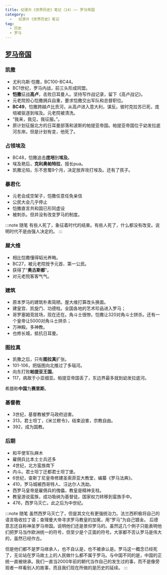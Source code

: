 ```yaml
---
title: 纪录片《世界历史》笔记（14）—— 罗马帝国
category:
  -   纪录片《世界历史》笔记
tag: 
  - 历史
  - 罗马
---
```


## [罗马帝国](https://www.bilibili.com/bangumi/play/ep517681/)

### 凯撒
- 尤利乌斯·恺撒，BC100-BC44。
- BC1世纪，罗马内战，前三头形成同盟。
- **恺撒**征战**高卢**，击败日耳曼人。坚持写作战记录，留下《高卢战记》。
- 元老院担心恺撒拥兵自重，要求恺撒交出军队和总督职位。
- **BC49**，恺撒跨越卢比贡河，从高卢进入意大利，谋反。彼时克拉苏已死，庞培被驱逐到埃及。元老院被清洗。
- “我来，我见，我征服。”。
- 原计划征服北方的日耳曼部落和波斯的帕提亚帝国。帕提亚帝国位于幼发拉底河东岸。但是计划有变，他死了。

### 占领埃及
- BC48，恺撒追击**庞培**到**埃及**。
- 埃及艳后，**克利奥帕特拉**，擅长pua。
- 凯撒沦陷，乐不思蜀9个月，决定放弃攻打埃及。还有了孩子。

### 暴君化
- 元老会成空架子，恺撒任意任免亲信
- 公民大会几乎停止
- 恺撒直言共和国已形同虚设
- 被刺杀。但并没有改变罗马的制度。

:::note 随笔
有些人死了，象征着时代的结束。有些人死了，什么都没有改变。说明时代不是由强人决定的。
:::

### 屋大维
- 相比恺撒懂得韬光养晦。
- BC27，被元老院授予元首、第一公民。
- 获得了“**奥古斯都**”。
- 对元老院客客气气。

### 建筑
- 原本罗马的建筑朴素简陋。屋大维打算改头换面。
- 建皇宫、凯旋门、功德柱。全国各地的艺术珍品进入罗马；
- 哥罗塞姆竞技场，现在还在。角斗士很惨。恺撒让320对角斗士拼杀。还有一个皇帝让5000对角斗士拼杀；
- 万神殿。多神教。
- 也修长城，抵抗日耳曼。

### 图拉真
- 凯撒之后，只有**图拉真**扩张。
- 101-106，把版图向北推过了多瑙河。
- 向东打败**帕提亚王国**。
- 117，病故于小亚细亚。帕提亚帝国丢了，东边界最多就到幼发拉底河。

希腊称**中国**为**赛里斯**。

### 基督教
- 3世纪，基督教被罗马政府迫害。
- 313，君士坦丁，《米兰敕令》，结束迫害，宗教自由。
- 392，成为国教。

### 后期
- 和平使军队麻木
- 雇佣兵比本土士兵还多
- 4世纪，北方蛮族南下
- 内斗。君士坦丁迁都君士坦丁堡。
- 6世纪，查斯丁尼皇帝修建圣索菲亚大教堂，编纂《罗马法典》。
- 410，罗马城被西哥特人、汪达尔人洗劫。
- 西罗马皇帝是雇佣兵的傀儡，教皇是精神支柱。
- 教皇游说蛮族，成功吸纳为基督徒。国家权力转移到蛮族手中。
- 476，西罗马灭亡。此之后为中世纪。

:::note 随笔
虽然西罗马灭亡了，但是其文化有更强统治力。法兰西积极将自己的语言吸收拉丁语；查理曼大帝寻求罗马教皇的加冕，用“罗马”为自己镀金。
后德意志还自称神圣罗马帝国。说明他们还是景仰罗马的。虽然这几个例子只能表明他们把罗马当作欧洲统一的符号，但至少是个正面的符号。大家都不否认罗马是伟大的，虽然已经作古。

但是他们都不是罗马继承人，也不自认是，也不被承认是。罗马这一概念已经死了，无论站在罗马故土上的人民做什么都不属于罗马。与中国不同的是，中国的正统一直被继承。我们一直当2000年前的朝代当作自己的发生过的事，而不是像旁观者一样看别人的故事，而且我们现在所做的是历史的延续。
:::